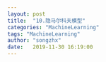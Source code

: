 ```yaml
---
layout: post
title:  "10.隐马尔科夫模型"
categories: "MachineLearning"
tags: "MachineLearning"
author: "songzhx"
date:   2019-11-30 16:19:00
---
```



